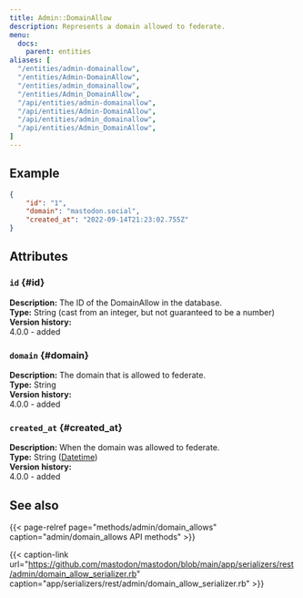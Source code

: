 ```yaml
---
title: Admin::DomainAllow
description: Represents a domain allowed to federate.
menu:
  docs:
    parent: entities
aliases: [
  "/entities/admin-domainallow",
  "/entities/Admin-DomainAllow",
  "/entities/admin_domainallow",
  "/entities/Admin_DomainAllow",
  "/api/entities/admin-domainallow",
  "/api/entities/Admin-DomainAllow",
  "/api/entities/admin_domainallow",
  "/api/entities/Admin_DomainAllow",
]
---
```


## Example

```json
{
	"id": "1",
	"domain": "mastodon.social",
	"created_at": "2022-09-14T21:23:02.755Z"
}
```

## Attributes

### `id` {#id}

**Description:** The ID of the DomainAllow in the database.\
**Type:** String (cast from an integer, but not guaranteed to be a number)\
**Version history:**\
4.0.0 - added

### `domain` {#domain}

**Description:** The domain that is allowed to federate.\
**Type:** String\
**Version history:**\
4.0.0 - added

### `created_at` {#created_at}

**Description:** When the domain was allowed to federate.\
**Type:** String ([Datetime](/api/datetime-format#datetime))\
**Version history:**\
4.0.0 - added

## See also

{{< page-relref page="methods/admin/domain_allows" caption="admin/domain_allows API methods" >}}

{{< caption-link url="https://github.com/mastodon/mastodon/blob/main/app/serializers/rest/admin/domain_allow_serializer.rb" caption="app/serializers/rest/admin/domain_allow_serializer.rb" >}}